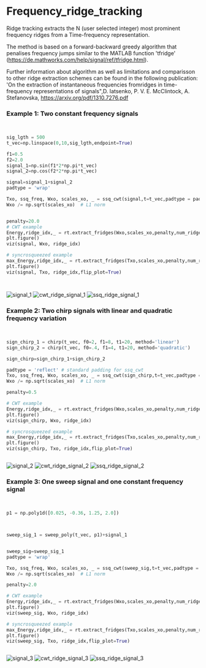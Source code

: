 # Frequency_ridge_tracking
Ridge tracking extracts the N (user selected integer) most prominent frequency ridges from a Time-frequency representation. 

The method is based on a forward-backward greedy algorithm that penalises frequency jumps similar to the MATLAB function 'tfridge' (https://de.mathworks.com/help/signal/ref/tfridge.html). 

Further information about algorithm as well as limitations and comparisson to other ridge extraction schemes can be found in the following publication:
 'On the extraction of instantaneous frequencies fromridges in time-frequency representations of signals",D. Iatsenko, P. V. E. McClintock, A. Stefanovska, https://arxiv.org/pdf/1310.7276.pdf



### Example 1: Two constant frequency signals

```python

    
sig_lgth = 500
t_vec=np.linspace(0,10,sig_lgth,endpoint=True)

f1=0.5
f2=2.0
signal_1=np.sin(f1*2*np.pi*t_vec)
signal_2=np.cos(f2*2*np.pi*t_vec)

signal=signal_1+signal_2
padtype = 'wrap'

Txo, ssq_freq, Wxo, scales_xo, _ = ssq_cwt(signal,t=t_vec,padtype = padtype)
Wxo /= np.sqrt(scales_xo)  # L1 norm


penalty=20.0
# CWT example
Energy,ridge_idx,_ = rt.extract_fridges(Wxo,scales_xo,penalty,num_ridges=2,BW=25)
plt.figure()
viz(signal, Wxo, ridge_idx)

# syncrosqueezed example
max_Energy,ridge_idx,_ = rt.extract_fridges(Txo,scales_xo,penalty,num_ridges=2,BW=4)
plt.figure()
viz(signal, Txo, ridge_idx,flip_plot=True)




```

![signal_1](/tests/ridge_track_readme/imgs/signal_1.png)
![cwt_ridge_signal_1](/tests/ridge_track_readme/imgs/cwt_signal_1_ridge.png)
![ssq_ridge_signal_1](/tests/ridge_track_readme/imgs/ssq_signal_1_ridge.png)

### Example 2: Two chirp signals with linear and quadratic frequency variation

```python

    
sign_chirp_1 = chirp(t_vec, f0=2, f1=8, t1=20, method='linear')
sign_chirp_2 = chirp(t_vec, f0=.4, f1=4, t1=20, method='quadratic')

sign_chirp=sign_chirp_1+sign_chirp_2

padtype = 'reflect' # standard padding for ssq_cwt
Txo, ssq_freq, Wxo, scales_xo, _ = ssq_cwt(sign_chirp,t=t_vec,padtype = padtype)
Wxo /= np.sqrt(scales_xo)  # L1 norm

penalty=0.5

# CWT example
Energy,ridge_idx,_ = rt.extract_fridges(Wxo,scales_xo,penalty,num_ridges=2,BW=25)
plt.figure()
viz(sign_chirp, Wxo, ridge_idx)

# syncrosqueezed example
max_Energy,ridge_idx,_ = rt.extract_fridges(Txo,scales_xo,penalty,num_ridges=2,BW=2)
plt.figure()
viz(sign_chirp, Txo, ridge_idx,flip_plot=True)



```

![signal_2](/tests/ridge_track_readme/imgs/signal_2.png)
![cwt_ridge_signal_2](/tests/ridge_track_readme/imgs/cwt_signal_2_ridge.png)
![ssq_ridge_signal_2](/tests/ridge_track_readme/imgs/ssq_signal_2_ridge.png)

### Example 3: One sweep signal and one constant frequency signal

```python

    
p1 = np.poly1d([0.025, -0.36, 1.25, 2.0])



sweep_sig_1 = sweep_poly(t_vec, p1)+signal_1


sweep_sig=sweep_sig_1
padtype = 'wrap'

Txo, ssq_freq, Wxo, scales_xo, _ = ssq_cwt(sweep_sig,t=t_vec,padtype = padtype)
Wxo /= np.sqrt(scales_xo)  # L1 norm

penalty=2.0

# CWT example
Energy,ridge_idx,_ = rt.extract_fridges(Wxo,scales_xo,penalty,num_ridges=2,BW=25)
plt.figure()
viz(sweep_sig, Wxo, ridge_idx)

# syncrosqueezed example
max_Energy,ridge_idx,_ = rt.extract_fridges(Txo,scales_xo,penalty,num_ridges=2,BW=2)
plt.figure()
viz(sweep_sig, Txo, ridge_idx,flip_plot=True)



```

![signal_3](/tests/ridge_track_readme/imgs/signal_3.png)
![cwt_ridge_signal_3](/tests/ridge_track_readme/imgs/cwt_signal_3_ridge.png)
![ssq_ridge_signal_3](/tests/ridge_track_readme/imgs/ssq_signal_3_ridge.png)
